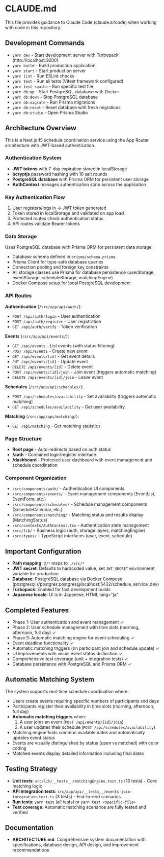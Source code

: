 # CLAUDE.md

This file provides guidance to Claude Code (claude.ai/code) when working with code in this repository.

## Development Commands

- `yarn dev` - Start development server with Turbopack (http://localhost:3000)
- `yarn build` - Build production application  
- `yarn start` - Start production server
- `yarn lint` - Run ESLint checks
- `yarn test` - Run all tests (Vitest framework configured)
- `yarn test <path>` - Run specific test file
- `yarn db:up` - Start PostgreSQL database with Docker
- `yarn db:down` - Stop PostgreSQL database
- `yarn db:migrate` - Run Prisma migrations
- `yarn db:reset` - Reset database with fresh migrations
- `yarn db:studio` - Open Prisma Studio

## Architecture Overview

This is a Next.js 15 schedule coordination service using the App Router architecture with JWT-based authentication.

### Authentication System
- **JWT tokens** with 7-day expiration stored in localStorage
- **bcryptjs** password hashing with 10 salt rounds
- **PostgreSQL database** with Prisma ORM for persistent user storage
- **AuthContext** manages authentication state across the application

### Key Authentication Flow
1. User registers/logs in → JWT token generated
2. Token stored in localStorage and validated on app load
3. Protected routes check authentication status
4. API routes validate Bearer tokens

### Data Storage
Uses PostgreSQL database with Prisma ORM for persistent data storage:
- Database schema defined in `prisma/schema.prisma`
- Prisma Client for type-safe database queries
- Connection pooling and foreign key constraints
- All storage classes use Prisma for database persistence (userStorage, eventStorage, scheduleStorage, matchingEngine)
- Docker Compose setup for local PostgreSQL development

### API Routes
**Authentication** (`/src/app/api/auth/`):
- `POST /api/auth/login` - User authentication
- `POST /api/auth/register` - User registration  
- `GET /api/auth/verify` - Token verification

**Events** (`/src/app/api/events/`):
- `GET /api/events` - List events (with status filtering)
- `POST /api/events` - Create new event
- `GET /api/events/[id]` - Get event details
- `PUT /api/events/[id]` - Update event
- `DELETE /api/events/[id]` - Delete event
- `POST /api/events/[id]/join` - Join event (triggers automatic matching)
- `DELETE /api/events/[id]/join` - Leave event

**Schedules** (`/src/app/api/schedules/`):
- `POST /api/schedules/availability` - Set availability (triggers automatic matching)
- `GET /api/schedules/availability` - Get user availability

**Matching** (`/src/app/api/matching/`):
- `GET /api/matching` - Get matching statistics

### Page Structure
- **Root page** - Auto-redirects based on auth status
- **/auth** - Combined login/register interface
- **/dashboard** - Protected user dashboard with event management and schedule coordination

### Component Organization
- `/src/components/auth/` - Authentication UI components
- `/src/components/events/` - Event management components (EventList, EventForm, etc.)
- `/src/components/schedules/` - Schedule management components (ScheduleCalendar, etc.)
- `/src/components/matching/` - Matching status and results display (MatchingStatus)
- `/src/contexts/AuthContext.tsx` - Authentication state management
- `/src/lib/` - Business logic (auth, storage layers, matchingEngine)
- `/src/types/` - TypeScript interfaces (user, event, schedule)

## Important Configuration
- **Path mapping**: `@/*` maps to `./src/*`
- **JWT secret**: Defaults to hardcoded value, set `JWT_SECRET` environment variable for production
- **Database**: PostgreSQL database via Docker Compose (postgresql://postgres:postgres@localhost:5432/schedule_service_dev)
- **Turbopack**: Enabled for fast development builds
- **Japanese locale**: UI is in Japanese, HTML lang="ja"

## Completed Features
- Phase 1: User authentication and event management ✓
- Phase 2: User schedule management with time slots (morning, afternoon, full day) ✓ 
- Phase 3: Automatic matching engine for event scheduling ✓
- Event deadline functionality ✓
- Automatic matching triggers (on participant join and schedule update) ✓
- UI improvements with visual event status distinction ✓
- Comprehensive test coverage (unit + integration tests) ✓
- Database persistence with PostgreSQL and Prisma ORM ✓

## Automatic Matching System
The system supports real-time schedule coordination where:
- Users create events requiring specific numbers of participants and days
- Participants register their availability in time slots (morning, afternoon, full day)
- **Automatic matching triggers** when:
  1. A user joins an event (`POST /api/events/[id]/join`)
  2. A user updates their schedule (`POST /api/schedules/availability`)
- Matching engine finds common available dates and automatically updates event status
- Events are visually distinguished by status (open vs matched) with color coding
- Matched events display detailed information including final dates

## Testing Strategy
- **Unit tests**: `src/lib/__tests__/matchingEngine.test.ts` (16 tests) - Core matching logic
- **API integration tests**: `src/app/api/__tests__/events-join-integration.test.ts` (3 tests) - End-to-end scenarios
- **Run tests**: `yarn test` (all tests) or `yarn test <specific-file>`
- **Test coverage**: Automatic matching scenarios are fully tested and verified

## Documentation
- **ARCHITECTURE.md**: Comprehensive system documentation with specifications, database design, API design, and improvement recommendations